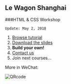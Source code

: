 ## Le Wagon Shanghai

###HTML & CSS Workshop

`Update: May 2, 2018`

1. [Browse tutorial](https://tgenaitay.github.io/workshop-landing-donghua/)
2. [Download the slides](https://github.com/tgenaitay/workshop-landing-donghua/raw/gh-pages/LeWagon-Landing-page-workshop.pdf)
3. **Build your own!**
3. [Contact us](mailto:shanghai@lewagon.org)
4. Join next courses...

More in WeChat:

![QRcode](https://raw.githubusercontent.com/tgenaitay/workshop-landing-donghua/gh-pages/images/QRCodeLeWagon.gif)



